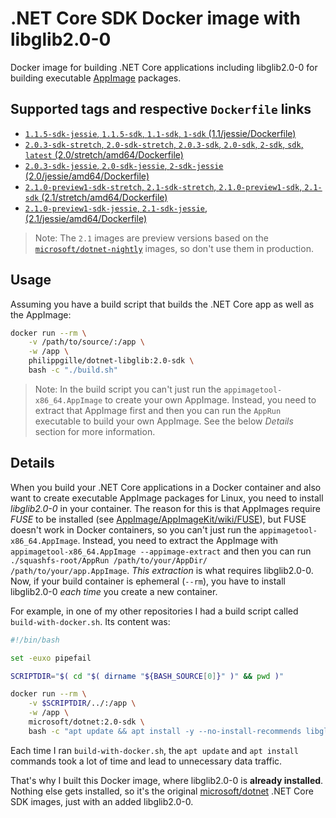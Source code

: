 **.NET Core SDK** Docker image with **libglib2.0-0**
====================================================

Docker image for building .NET Core applications including libglib2.0-0 for building executable [AppImage](https://appimage.org/) packages.

Supported tags and respective `Dockerfile` links
------------------------------------------------

- [`1.1.5-sdk-jessie`, `1.1.5-sdk`, `1.1-sdk`, `1-sdk` (1.1/jessie/Dockerfile)](https://github.com/philippgille/docker-dotnet-libglib/blob/master/1.1/jessie/Dockerfile)
- [`2.0.3-sdk-stretch`, `2.0-sdk-stretch`, `2.0.3-sdk`, `2.0-sdk`, `2-sdk`, `sdk`, `latest` (2.0/stretch/amd64/Dockerfile)](https://github.com/philippgille/docker-dotnet-libglib/blob/master/2.0/stretch/amd64/Dockerfile)
- [`2.0.3-sdk-jessie`, `2.0-sdk-jessie`, `2-sdk-jessie` (2.0/jessie/amd64/Dockerfile)](https://github.com/philippgille/docker-dotnet-libglib/blob/master/2.0/jessie/amd64/Dockerfile)
- [`2.1.0-preview1-sdk-stretch`, `2.1-sdk-stretch`, `2.1.0-preview1-sdk`, `2.1-sdk` (2.1/stretch/amd64/Dockerfile)](https://github.com/philippgille/docker-dotnet-libglib/blob/master/2.1/stretch/amd64/Dockerfile)
- [`2.1.0-preview1-sdk-jessie`, `2.1-sdk-jessie`, (2.1/jessie/amd64/Dockerfile)](https://github.com/philippgille/docker-dotnet-libglib/blob/master/2.1/jessie/amd64/Dockerfile)

> Note: The `2.1` images are preview versions based on the [`microsoft/dotnet-nightly`](https://hub.docker.com/r/microsoft/dotnet-nightly/) images, so don't use them in production.

Usage
-----

Assuming you have a build script that builds the .NET Core app as well as the AppImage:

```bash
docker run --rm \
    -v /path/to/source/:/app \
    -w /app \
    philippgille/dotnet-libglib:2.0-sdk \
    bash -c "./build.sh"
```

> Note: In the build script you can't just run the `appimagetool-x86_64.AppImage` to create your own AppImage. Instead, you need to extract that AppImage first and then you can run the `AppRun` executable to build your own AppImage. See the below *Details* section for more information.

Details
-------

When you build your .NET Core applications in a Docker container and also want to create executable AppImage packages for Linux, you need to install *libglib2.0-0* in your container. The reason for this is that AppImages require *FUSE* to be installed (see [AppImage/AppImageKit/wiki/FUSE](https://github.com/AppImage/AppImageKit/wiki/FUSE)), but FUSE doesn't work in Docker containers, so you can't just run the `appimagetool-x86_64.AppImage`. Instead, you need to extract the AppImage with `appimagetool-x86_64.AppImage --appimage-extract` and then you can run `./squashfs-root/AppRun /path/to/your/AppDir/ /path/to/your/app.AppImage`. *This extraction* is what requires libglib2.0-0. Now, if your build container is ephemeral (`--rm`), you have to install libglib2.0-0 *each time* you create a new container.

For example, in one of my other repositories I had a build script called `build-with-docker.sh`. Its content was:

```bash
#!/bin/bash

set -euxo pipefail

SCRIPTDIR="$( cd "$( dirname "${BASH_SOURCE[0]}" )" && pwd )"

docker run --rm \
    -v $SCRIPTDIR/../:/app \
    -w /app \
    microsoft/dotnet:2.0-sdk \
    bash -c "apt update && apt install -y --no-install-recommends libglib2.0-0 && ./scripts/build.sh"
```

Each time I ran `build-with-docker.sh`, the `apt update` and `apt install` commands took a lot of time and lead to unnecessary data traffic.

That's why I built this Docker image, where libglib2.0-0 is **already installed**. Nothing else gets installed, so it's the original [microsoft/dotnet](https://hub.docker.com/r/microsoft/dotnet/) .NET Core SDK images, just with an added libglib2.0-0.
